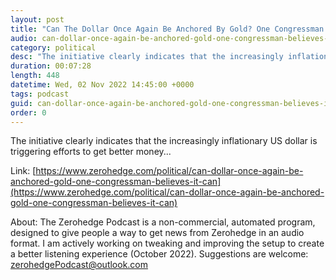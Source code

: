 ```yaml
---
layout: post
title: "Can The Dollar Once Again Be Anchored By Gold? One Congressman Believes It Can"
audio: can-dollar-once-again-be-anchored-gold-one-congressman-believes-it-can-0
category: political
desc: "The initiative clearly indicates that the increasingly inflationary US dollar is triggering efforts to get better money..."
duration: 00:07:28
length: 448
datetime: Wed, 02 Nov 2022 14:45:00 +0000
tags: podcast
guid: can-dollar-once-again-be-anchored-gold-one-congressman-believes-it-can-0
order: 0
---
```

The initiative clearly indicates that the increasingly inflationary US dollar is triggering efforts to get better money...

Link: [https://www.zerohedge.com/political/can-dollar-once-again-be-anchored-gold-one-congressman-believes-it-can](https://www.zerohedge.com/political/can-dollar-once-again-be-anchored-gold-one-congressman-believes-it-can)

About: The Zerohedge Podcast is a non-commercial, automated program, designed to give people a way to get news from Zerohedge in an audio format.  I am actively working on tweaking and improving the setup to create a better listening experience (October 2022).  Suggestions are welcome: [zerohedgePodcast@outlook.com](mailto:zerohedgePodcast@outlook.com)